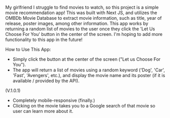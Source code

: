 My girlfriend I struggle to find movies to watch, so this project is a simple movie recommendation app! This was built with Next JS, and utilizes the OMBDb Movie Database to extract movie information, such as title, year of release, poster images, among other information. This app works by returning a random list of movies to the user once they click the 'Let Us Choose For You' button in the center of the screen. I'm hoping to add more functionality to this app in the future!

How to Use This App:
- Simply click the button at the center of the screen ("Let us Choose For You").
- The app will return a list of movies using a random keyword ('Dog', 'Car', 'Fast', 'Avengers', etc.), and display the movie name and its poster (if it is available / provided by the API).

(V.1.0.1)
- Completely mobile-responsive (finally.)
- Clicking on the movie takes you to a Google search of that movie so user can learn more about it.
